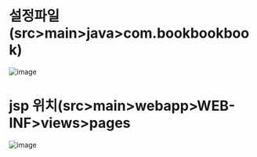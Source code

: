 # 설정파일(src>main>java>com.bookbookbook)
![image](https://github.com/user-attachments/assets/abdcedd4-5d25-4df8-a81f-22249ef70d36)

# jsp 위치(src>main>webapp>WEB-INF>views>pages
![image](https://github.com/user-attachments/assets/f0035d90-109f-4ce0-b512-eb075174fc80)
